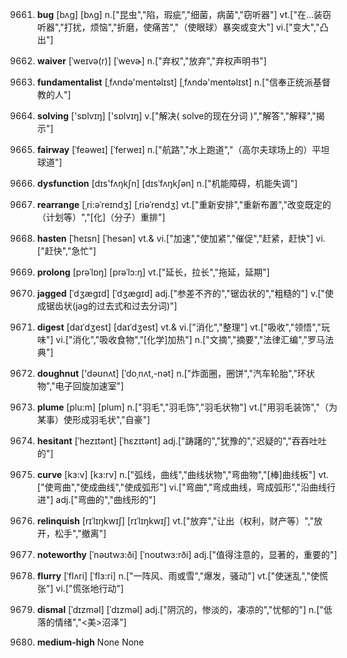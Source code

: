 9661. **bug**
[bʌg]  [bʌɡ]
n.["昆虫","陷，瑕疵","细菌，病菌","窃听器"]  vt.["在…装窃听器","打扰，烦恼","折磨，使痛苦","（使眼球）暴突或变大"]  vi.["变大","凸出"]  

9662. **waiver**
[ˈweɪvə(r)]  [ˈwevɚ]
n.["弃权","放弃","弃权声明书"]  

9663. **fundamentalist**
[ˌfʌndə'mentəlɪst]  [ˌfʌndə'mentəlɪst]
n.["信奉正统派基督教的人"]  

9664. **solving**
['sɒlvɪŋ]  ['sɒlvɪŋ]
v.["解决( solve的现在分词 )","解答","解释","揭示"]  

9665. **fairway**
[ˈfeəweɪ]  [ˈferweɪ]
n.["航路","水上跑道","（高尔夫球场上的）平坦球道"]  

9666. **dysfunction**
[dɪs'fʌŋkʃn]  [dɪsˈfʌŋkʃən]
n.["机能障碍，机能失调"]  

9667. **rearrange**
[ˌri:əˈreɪndʒ]  [ˌriəˈrendʒ]
vt.["重新安排","重新布置","改变既定的（计划等）","[化]（分子）重排"]  

9668. **hasten**
[ˈheɪsn]  [ˈhesən]
vt.& vi.["加速","使加紧","催促","赶紧，赶快"]  vi.["赶快","急忙"]  

9669. **prolong**
[prəˈlɒŋ]  [prəˈlɔ:ŋ]
vt.["延长，拉长","拖延，延期"]  

9670. **jagged**
[ˈdʒægɪd]  [ˈdʒæɡɪd]
adj.["参差不齐的","锯齿状的","粗糙的"]  v.["使成锯齿状(jag的过去式和过去分词)"]  

9671. **digest**
[daɪˈdʒest]  [daɪˈdʒest]
vt.& vi.["消化","整理"]  vt.["吸收","领悟","玩味"]  vi.["消化","吸收食物","[化学]加热"]  n.["文摘","摘要","法律汇编","罗马法典"]  

9672. **doughnut**
['dəʊnʌt]  [ˈdoˌnʌt,-nət]
n.["炸面圈，圈饼","汽车轮胎","环状物","电子回旋加速室"]  

9673. **plume**
[plu:m]  [plum]
n.["羽毛","羽毛饰","羽毛状物"]  vt.["用羽毛装饰","（为某事）使形成羽毛状","自豪"]  

9674. **hesitant**
[ˈhezɪtənt]  [ˈhɛzɪtənt]
adj.["踌躇的","犹豫的","迟疑的","吞吞吐吐的"]  

9675. **curve**
[kɜ:v]  [kɜ:rv]
n.["弧线，曲线","曲线状物","弯曲物","[棒]曲线板"]  vt.["使弯曲","使成曲线","使成弧形"]  vi.["弯曲","弯成曲线，弯成弧形","沿曲线行进"]  adj.["弯曲的","曲线形的"]  

9676. **relinquish**
[rɪˈlɪŋkwɪʃ]  [rɪˈlɪŋkwɪʃ]
vt.["放弃","让出（权利，财产等）","放开，松手","撤离"]  

9677. **noteworthy**
[ˈnəʊtwɜ:ði]  [ˈnoʊtwɜ:rði]
adj.["值得注意的，显著的，重要的"]  

9678. **flurry**
[ˈflʌri]  [ˈflɜ:ri]
n.["一阵风、雨或雪","爆发，骚动"]  vt.["使迷乱","使慌张"]  vi.["慌张地行动"]  

9679. **dismal**
[ˈdɪzməl]  [ˈdɪzməl]
adj.["阴沉的，惨淡的，凄凉的","忧郁的"]  n.["低落的情绪","<美>沼泽"]  

9680. **medium-high**
None
None

